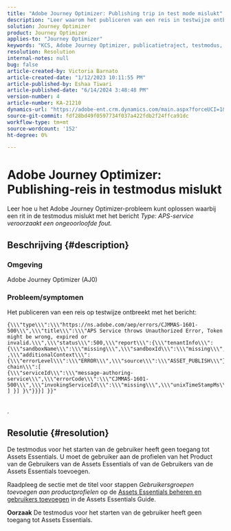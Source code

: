 ```yaml
---
title: "Adobe Journey Optimizer: Publishing trip in test mode mislukt"
description: "Leer waarom het publiceren van een reis in testwijze ontbreekt."
solution: Journey Optimizer
product: Journey Optimizer
applies-to: "Journey Optimizer"
keywords: "KCS, Adobe Journey Optimizer, publicatietraject, testmodus, mislukt, AJO"
resolution: Resolution
internal-notes: null
bug: false
article-created-by: Victoria Barnato
article-created-date: "1/12/2023 10:11:55 PM"
article-published-by: Eshaa Tiwari
article-published-date: "6/14/2024 3:48:48 PM"
version-number: 4
article-number: KA-21210
dynamics-url: "https://adobe-ent.crm.dynamics.com/main.aspx?forceUCI=1&pagetype=entityrecord&etn=knowledgearticle&id=da48411e-c692-ed11-aad1-6045bd006d92"
source-git-commit: fdf28bd49f0597734f037a422fdb2f24ffca91dc
workflow-type: tm+mt
source-wordcount: '152'
ht-degree: 0%

---
```


# Adobe Journey Optimizer: Publishing-reis in testmodus mislukt


Leer hoe u het Adobe Journey Optimizer-probleem kunt oplossen waarbij een rit in de testmodus mislukt met het bericht *Type: APS-service veroorzaakt een ongeoorloofde fout.*

## Beschrijving {#description}


### Omgeving

Adobe Journey Optimizer (AJ0)

### <b>Probleem/symptomen</b>

Het publiceren van een reis op testwijze ontbreekt met het bericht:


```
{\\\"type\\\":\\\"https://ns.adobe.com/aep/errors/CJMMAS-1601-500\\\",\\\"title\\\":\\\"APS Service throws Unauthorized Error, Token might be wrong, expired or invalid.\\\",\\\"status\\\":500,\\\"report\\\":{\\\"tenantInfo\\\":
{\\\"sandboxName\\\":\\\"missing\\\",\\\"sandboxId\\\":\\\"missing\\\",\\\"imsOrgId\\\":\\\"missing\\\"}
,\\\"additionalContext\\\":{\\\"errorLevel\\\":\\\"ERROR\\\",\\\"source\\\":\\\"ASSET_PUBLISH\\\"}},\\\"error-chain\\\":[ 
{\\\"serviceId\\\":\\\"message-authoring-service\\\",\\\"errorCode\\\":\\\"CJMMAS-1601-500\\\",\\\"invokingServiceId\\\":\\\"missing\\\",\\\"unixTimeStampMs\\\":«REDACTED»}
] }] }\"}}}] }}"
```

<br>.

## Resolutie {#resolution}


De testmodus voor het starten van de gebruiker heeft geen toegang tot Assets Essentials. U moet de gebruiker aan de profielen van het Product van de Gebruikers van de Assets Essentials of van de Gebruikers van de Assets Essentials toevoegen.

Raadpleeg de sectie met de titel voor stappen *Gebruikersgroepen toevoegen aan productprofielen* op de [Assets Essentials beheren en gebruikers toevoegen](https://experienceleague.adobe.com/docs/experience-manager-assets-essentials/help/get-started-admins/deploy-administer.html?lang=en#add-users-to-product-profiles) in de Assets Essentials Guide.

<b>Oorzaak</b>
De testmodus voor het starten van de gebruiker heeft geen toegang tot Assets Essentials.
